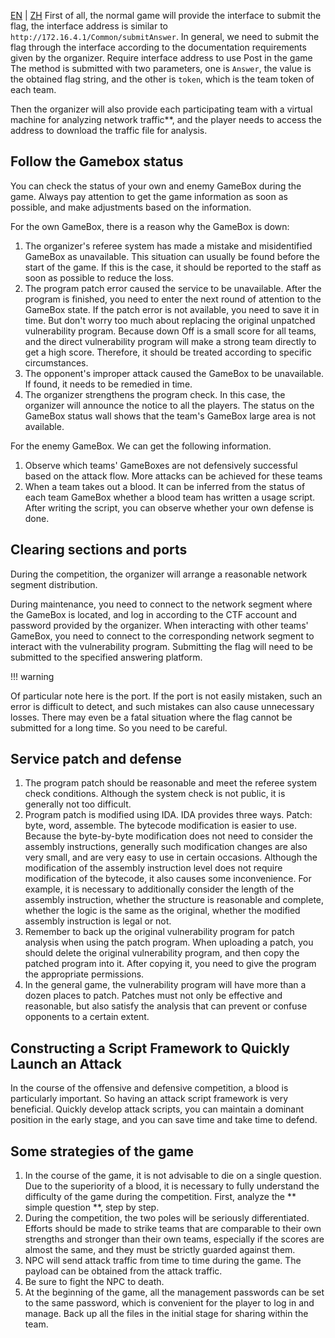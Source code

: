 [EN](./experience.md) | [ZH](./experience-zh.md)
First of all, the normal game will provide the interface to submit the flag, the interface address is similar to `http://172.16.4.1/Common/submitAnswer`. In general, we need to submit the flag through the interface according to the documentation requirements given by the organizer. Require interface address to use Post in the game
The method is submitted with two parameters, one is `Answer`, the value is the obtained flag string, and the other is `token`, which is the team token of each team.


Then the organizer will also provide each participating team with a virtual machine for analyzing network traffic**, and the player needs to access the address to download the traffic file for analysis.


## Follow the Gamebox status


You can check the status of your own and enemy GameBox during the game. Always pay attention to get the game information as soon as possible, and make adjustments based on the information.


For the own GameBox, there is a reason why the GameBox is down:


1. The organizer&#39;s referee system has made a mistake and misidentified GameBox as unavailable. This situation can usually be found before the start of the game. If this is the case, it should be reported to the staff as soon as possible to reduce the loss.
2. The program patch error caused the service to be unavailable. After the program is finished, you need to enter the next round of attention to the GameBox state. If the patch error is not available, you need to save it in time. But don&#39;t worry too much about replacing the original unpatched vulnerability program. Because down
Off is a small score for all teams, and the direct vulnerability program will make a strong team directly to get a high score. Therefore, it should be treated according to specific circumstances.
3. The opponent&#39;s improper attack caused the GameBox to be unavailable. If found, it needs to be remedied in time.
4. The organizer strengthens the program check. In this case, the organizer will announce the notice to all the players. The status on the GameBox status wall shows that the team&#39;s GameBox large area is not available.


For the enemy GameBox. We can get the following information.


1. Observe which teams&#39; GameBoxes are not defensively successful based on the attack flow. More attacks can be achieved for these teams
2. When a team takes out a blood. It can be inferred from the status of each team GameBox whether a blood team has written a usage script. After writing the script, you can observe whether your own defense is done.


## Clearing sections and ports


During the competition, the organizer will arrange a reasonable network segment distribution.


During maintenance, you need to connect to the network segment where the GameBox is located, and log in according to the CTF account and password provided by the organizer. When interacting with other teams&#39; GameBox, you need to connect to the corresponding network segment to interact with the vulnerability program. Submitting the flag will need to be submitted to the specified answering platform.


!!! warning

Of particular note here is the port. If the port is not easily mistaken, such an error is difficult to detect, and such mistakes can also cause unnecessary losses. There may even be a fatal situation where the flag cannot be submitted for a long time. So you need to be careful.


## Service patch and defense


1. The program patch should be reasonable and meet the referee system check conditions. Although the system check is not public, it is generally not too difficult.
2. Program patch is modified using IDA. IDA provides three ways.
Patch: byte, word, assemble. The bytecode modification is easier to use. Because the byte-by-byte modification does not need to consider the assembly instructions, generally such modification changes are also very small, and are very easy to use in certain occasions. Although the modification of the assembly instruction level does not require modification of the bytecode, it also causes some inconvenience. For example, it is necessary to additionally consider the length of the assembly instruction, whether the structure is reasonable and complete, whether the logic is the same as the original, whether the modified assembly instruction is legal or not.
3. Remember to back up the original vulnerability program for patch analysis when using the patch program. When uploading a patch, you should delete the original vulnerability program, and then copy the patched program into it. After copying it, you need to give the program the appropriate permissions.
4. In the general game, the vulnerability program will have more than a dozen places to patch. Patches must not only be effective and reasonable, but also satisfy the analysis that can prevent or confuse opponents to a certain extent.


## Constructing a Script Framework to Quickly Launch an Attack


In the course of the offensive and defensive competition, a blood is particularly important. So having an attack script framework is very beneficial. Quickly develop attack scripts, you can maintain a dominant position in the early stage, and you can save time and take time to defend.


## Some strategies of the game


1. In the course of the game, it is not advisable to die on a single question. Due to the superiority of a blood, it is necessary to fully understand the difficulty of the game during the competition. First, analyze the ** simple question **, step by step.
2. During the competition, the two poles will be seriously differentiated. Efforts should be made to strike teams that are comparable to their own strengths and stronger than their own teams, especially if the scores are almost the same, and they must be strictly guarded against them.
3. NPC will send attack traffic from time to time during the game. The payload can be obtained from the attack traffic.
4. Be sure to fight the NPC to death.
5. At the beginning of the game, all the management passwords can be set to the same password, which is convenient for the player to log in and manage. Back up all the files in the initial stage for sharing within the team.
